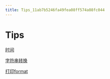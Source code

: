 ```yaml
---
title: Tips_11ab7b5246fa49fea08ff574a08fc044
---
```


# Tips

[时间](Tips%2011ab7b5246fa49fea08ff574a08fc044/%E6%97%B6%E9%97%B4%2000e627d491b5480abb5b299ccc3e1549.md)

[字符串转换](Tips%2011ab7b5246fa49fea08ff574a08fc044/%E5%AD%97%E7%AC%A6%E4%B8%B2%E8%BD%AC%E6%8D%A2%2051753529e5f74aa7b23ecc7651560530.md)

[打印format](Tips%2011ab7b5246fa49fea08ff574a08fc044/%E6%89%93%E5%8D%B0format%2003590fea6052474dbff2c1156303a160.md)